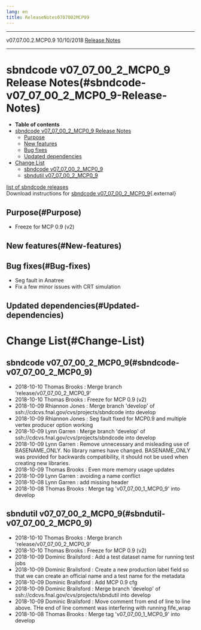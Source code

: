 ```yaml
---
lang: en
title: ReleaseNotes0707002MCP09
---
```


  -------------------- ------------ -- -- ------------------------------------------------------------
  v07.07.00.2.MCP0.9   10/10/2018         [Release Notes](ReleaseNotes0707002MCP09.html)
  -------------------- ------------ -- -- ------------------------------------------------------------



sbndcode v07\_07\_00\_2\_MCP0\_9 Release Notes(#sbndcode-v07_07_00_2_MCP0_9-Release-Notes)
===========================================================================================================

-   **Table of contents**
-   [sbndcode v07\_07\_00\_2\_MCP0\_9 Release
    Notes](#sbndcode-v07_07_00_2_MCP0_9-Release-Notes)
    -   [Purpose](#Purpose)
    -   [New features](#New-features)
    -   [Bug fixes](#Bug-fixes)
    -   [Updated dependencies](#Updated-dependencies)
-   [Change List](#Change-List)
    -   [sbndcode v07\_07\_00\_2\_MCP0\_9](#sbndcode-v07_07_00_2_MCP0_9)
    -   [sbndutil v07\_07\_00\_2\_MCP0\_9](#sbndutil-v07_07_00_2_MCP0_9)

[list of sbndcode
releases](List_of_SBND_code_releases.html)\
Download instructions for [sbndcode
v07\_07\_00\_2\_MCP0\_9](http://scisoft.fnal.gov/scisoft/bundles/sbnd/v07_07_00_2_MCP0_9/sbndcode-v07_07_00_2_MCP0_9.html){.external}



Purpose(#Purpose)
----------------------------------

-   Freeze for MCP 0.9 (v2)



New features(#New-features)
--------------------------------------------



Bug fixes(#Bug-fixes)
--------------------------------------

-   Seg fault in Anatree
-   Fix a few minor issues with CRT simulation



Updated dependencies(#Updated-dependencies)
------------------------------------------------------------



Change List(#Change-List)
==========================================



sbndcode v07\_07\_00\_2\_MCP0\_9(#sbndcode-v07_07_00_2_MCP0_9)
-------------------------------------------------------------------------------

-   2018-10-10 Thomas Brooks : Merge branch
    \'release/v07\_07\_00\_2\_MCP0\_9\'
-   2018-10-10 Thomas Brooks : Freeze for MCP 0.9 (v2)
-   2018-10-09 Rhiannon Jones : Merge branch \'develop\' of
    ssh://cdcvs.fnal.gov/cvs/projects/sbndcode into develop
-   2018-10-09 Rhiannon Jones : Seg fault fixed for MCP0.9 and multiple
    vertex producer option working
-   2018-10-09 Lynn Garren : Merge branch \'develop\' of
    ssh://cdcvs.fnal.gov/cvs/projects/sbndcode into develop
-   2018-10-09 Lynn Garren : Remove unnecessary and misleading use of
    BASENAME\_ONLY. No library names have changed. BASENAME\_ONLY was
    provided for backwards compatibility, it should not be used when
    creating new libraries.
-   2018-10-09 Thomas Brooks : Even more memory usage updates
-   2018-10-09 Lynn Garren : avoiding a name conflict
-   2018-10-08 Lynn Garren : add missing header
-   2018-10-08 Thomas Brooks : Merge tag \'v07\_07\_00\_1\_MCP0\_9\'
    into develop



sbndutil v07\_07\_00\_2\_MCP0\_9(#sbndutil-v07_07_00_2_MCP0_9)
-------------------------------------------------------------------------------

-   2018-10-10 Thomas Brooks : Merge branch
    \'release/v07\_07\_00\_2\_MCP0\_9\'
-   2018-10-10 Thomas Brooks : Freeze for MCP 0.9 (v2)
-   2018-10-09 Dominic Brailsford : Add a test dataset name for running
    test jobs
-   2018-10-09 Dominic Brailsford : Create a new production label field
    so that we can create an official name and a test name for the
    metadata
-   2018-10-09 Dominic Brailsford : Add MCP 0.9 cfg
-   2018-10-09 Dominic Brailsford : Merge branch \'develop\' of
    ssh://cdcvs.fnal.gov/cvs/projects/sbndutil into develop
-   2018-10-09 Dominic Brailsford : Move comment from end of line to
    line above. THe end of line comment was interfering with running
    fife\_wrap
-   2018-10-08 Thomas Brooks : Merge tag \'v07\_07\_00\_1\_MCP0\_9\'
    into develop
